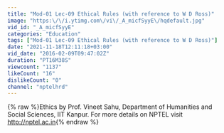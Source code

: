```yaml
---
title: "Mod-01 Lec-09 Ethical Rules (with reference to W D Ross)"
image: "https:\/\/i.ytimg.com\/vi\/_A_micfSyyE\/hqdefault.jpg"
vid_id: "_A_micfSyyE"
categories: "Education"
tags: ["Mod-01 Lec-09 Ethical Rules (with reference to W D Ross)"]
date: "2021-11-18T12:11:18+03:00"
vid_date: "2016-02-09T09:47:02Z"
duration: "PT16M38S"
viewcount: "1137"
likeCount: "16"
dislikeCount: "0"
channel: "nptelhrd"
---
```

{% raw %}Ethics by Prof. Vineet Sahu, Department of Humanities and Social Sciences, IIT Kanpur. For more details on NPTEL visit <a rel="nofollow" target="blank" href="http://nptel.ac.in">http://nptel.ac.in</a>{% endraw %}
